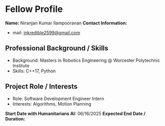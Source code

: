 
# Fellow Profile

**Name:** Niranjan Kumar Ilampooranan
**Contact Information:** 
- mail: inkredible2599@gmail.com

## Professional Background / Skills
- Background: Masters in Robotics Engineering @ Worcester Polytechnic Institute
- Skills: C++17, Python

## Project Role / Interests
- Role: Software Development Engineer Intern
- Interests: Algorithms, Motion Planning

**Start Date with Humanitarians AI:** 06/16/2025
**Expected End Date / Duration:** 

